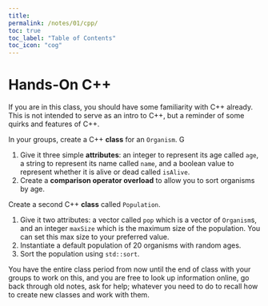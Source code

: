 ```yaml
---
title: 
permalink: /notes/01/cpp/
toc: true
toc_label: "Table of Contents"
toc_icon: "cog"
---
```


# Hands-On C++

If you are in this class, you should have some familiarity with C++ already. This is not intended to serve as an intro to C++, but a reminder of some quirks and features of C++.

In your groups, create a C++ **class** for an `Organism`. G

1. Give it three simple **attributes**: an integer to represent its age called `age`, a string to represent its name called `name`, and a boolean value to represent whether it is alive or dead called `isAlive`. 
2. Create a **comparison operator overload** to allow you to sort organisms by age.

Create a second C++ **class** called `Population`. 

1. Give it two attributes: a vector called `pop` which is a vector of `Organism`s, and an integer `maxSize` which is the maximum size of the population. You can set this max size to your preferred value. 
2. Instantiate a default population of 20 organisms with random ages. 
3. Sort the population using `std::sort`. 

You have the entire class period from now until the end of class with your groups to work on this, and you are free to look up information online, go back through old notes, ask for help; whatever you need to do to recall how to create new classes and work with them. 
